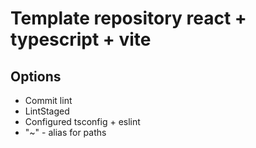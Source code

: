 # Template repository react + typescript + vite

## Options

- Commit lint
- LintStaged
- Configured tsconfig + eslint
- "~" - alias for paths
